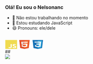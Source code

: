 ### Olá! Eu sou o Nelsonanc

- 🔭 Não estou trabalhando no momento
- 🌱 Estou estudando JavaScript
- 😄 Pronouns: ele/dele


<div style="display: inline_block"><br>
 <img align="center" alt="Nelson-Js" height="30" width="40" src="https://raw.githubusercontent.com/devicons/devicon/master/icons/javascript/javascript-plain.svg">
 <img align="center" alt="Nelson-HTML" height="30" width="40" src="https://raw.githubusercontent.com/devicons/devicon/master/icons/html5/html5-original.svg">
 <img align="center" alt="Nelson-CSS" height="30" width="40" src="https://raw.githubusercontent.com/devicons/devicon/master/icons/css3/css3-original.svg">
 </div>
 ##
 <div>
 <a href="https://www.linkedin.com/in/nelson-nascimento-296226160" target="_blank"><img src="https://img.shields.io/badge/-LinkedIn-%230077B5?style=for-the-badge&logo=linkedin&logoColor=white" target="_blank"></a> 
 </div>
